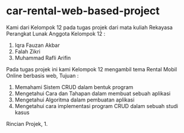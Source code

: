 # car-rental-web-based-project
Kami dari Kelompok 12 pada tugas projek dari mata kuliah Rekayasa Perangkat Lunak
Anggota Kelompok 12 :
1. Iqra Fauzan Akbar
2. Falah Zikri
3. Muhammad Rafli Arifin

Pada tugas projek ini kami Kelompok 12 mengambil tema Rental Mobil Online berbasis web,
Tujuan :
1. Memahami Sistem CRUD dalam bentuk program
2. Mengetahui Cara dan Tahapan dalam membuat sebuah aplikasi
3. Mengetahui Algoritma dalam pembuatan aplikasi
4. Mengetahui cara implementasi program CRUD dalam sebuah studi kasus

Rincian Projek,
1. 
